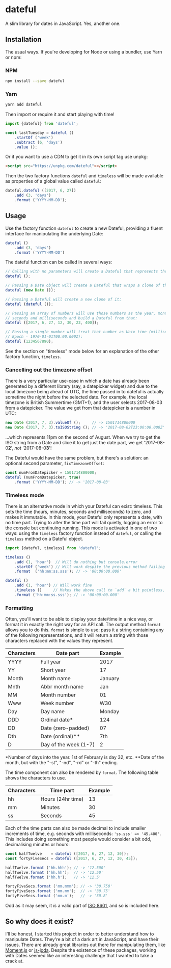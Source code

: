# dateful
A slim library for dates in JavaScript. Yes, another one.

## Installation

The usual ways. If you're developing for Node or using a bundler, use Yarn or npm:

### NPM
```bash
npm install --save dateful
```

### Yarn
```bash
yarn add dateful
```

Then import or require it and start playing with time!

```js
import {dateful} from 'dateful';

const lastTuesday = dateful ()
    .startOf ('week')
    .subtract (6, 'days')
    .value ();
```

Or if you want to use a CDN to get it in its own script tag use unpkg:

```html
<script src="https://unpkg.com/dateful"></script>
```

Then the two factory functions `dateful` and `timeless` will be made available as properties of a global value called `dateful`:

```js
dateful.dateful ([2017, 6, 27])
    .add (3, 'days')
    .format ('YYYY-MM-DD');
```

## Usage

Use the factory function `dateful` to create a new Dateful, providing a fluent interface for manipulating the underlying Date:


```js
dateful ()
    .add (3, 'days')
    .format ('YYYY-MM-DD')
```

The dateful function can be called in several ways:

```js
// Calling with no parameters will create a Dateful that represents the present moment:
dateful ();

// Passing a Date object will create a Dateful that wraps a clone of that Date:
dateful (new Date ());

// Passing a Dateful will create a new clone of it:
dateful (dateful ());

// Passing an array of numbers will use those numbers as the year, month, date, hours, minutes,
// seconds and milliseconds and build a Dateful from that:
dateful ([2017, 6, 27, 12, 30, 23, 400]);

// Passing a single number will treat that number as Unix time (milliseconds since the Unix
// Epoch - 1970-01-01T00:00.000Z):
dateful (1234567890);
```

See the section on "timeless" mode below for an explanation of the other factory function, `timeless`.

### Cancelling out the timezone offset

There is a very particular use-case in which a date has already been generated by a different library (say, a datepicker widget) and due to the local timezone being ahead of UTC, the time passed in to dateful is actually sometime the night before the selected date. For example, the local timezone is British Summertime (GMT+1), and the user selects 2017-08-03 from a datepicker. The value we get from that datepicker is a number in UTC:

```js
new Date (2017, 7, 3).valueOf ();     // -> 1501714800000
new Date (2017, 7, 3).toISOString (); // -> '2017-08-02T23:00:00.000Z' - See the "02" in there? Ridiculous.
```

...which represents 11pm on the second of August. When we try to get the ISO string from a Date and slice it to get just the date part, we get '2017-08-0**2**', *not* '2017-08-0**3**'!

The Dateful would have the same problem, but there's a solution: an optional second parameter, `fixTimezoneOffset`:

```js
const numFromDatepicker = 1501714800000;
dateful (numFromDatepicker, true)
    .format ('YYYY-MM-DD'); // -> '2017-08-03'
```

### Timeless mode

There is an alternative mode in which your Dateful can exist: timeless. This sets the time (hours, minutes, seconds and milliseconds) to zero, and makes it immutable. In this mode, your Dateful only represents a date, with no time part. Trying to alter the time part will fail quietly, logging an error to the console but continuing running. This mode is activated in one of two ways: using the `timeless` factory function instead of `dateful`, or calling the `timeless` method on a Dateful object.

```js
import {dateful, timeless} from 'dateful';

timeless ()
    .add (1, 'hour')  // Will do nothing but console.error
    .startOf ('week') // Will work despite the previous method failing
    .format  ('hh:mm:ss.sss'); // -> '00:00:00.000'

dateful ()
    .add (1, 'hour') // Will work fine
    .timeless ()     // Makes the above call to `add` a bit pointless, but never mind
    .format ('hh:mm:ss.sss'); // -> '00:00:00.000'
```

### Formatting

Often, you'll want to be able to display your date/time in a nice way, or format it in exactly the right way for an API call. The output method `format` allows you to do this. `format` is simple to use: pass it a string containing any of the following representations, and it will return a string with those characters replaced with the values they represent.

|Characters|Date part             |Example|
|----------|----------------------|-------|
|YYYY      |Full year             |2017   |
|YY        |Short year            |17     |
|Month     |Month name            |January|
|Mnth      |Abbr month name       |Jan    |
|MM        |Month number          |01     |
|Www       |Week number           |W30    |
|Day       |Day name              |Monday |
|DDD       |Ordinal date*         |124    |
|DD        |Date (zero-padded)    |07     |
|Dth       |Date (ordinal)**      |7th    |
|D         |Day of the week (1-7) |2      |

*Number of days into the year. 1st of February is day 32, etc.
**Date of the month, but with the "-st", "-nd", "-rd" or "-th" ending.

The time component can also be rendered by `format`. The following table shows the characters to use.

|Characters|Time part         |Example|
|----------|------------------|-------|
|hh        |Hours (24hr time) |13     |
|mm        |Minutes           |30     |
|ss        |Seconds           |45     |

Each of the time parts can also be made decimal to include smaller increments of time, e.g. seconds with milliseconds: `'ss.sss' => '45.400'`. This includes doing something most people would consider a bit odd, decimalising minutes or hours:

```js
const halfTwelve    = dateful ([2017, 6, 27, 12, 30]);
const fortyFiveSecs = dateful ([2017, 6, 27, 12, 30, 45]);

halfTwelve.format ('hh.hhh'); // -> '12.500'
halfTwelve.format ('hh.hh');  // -> '12.50'
halfTwelve.format ('hh.h');   // -> '12.5'

fortyFiveSecs.format ('mm.mmm'); // -> '30.750'
fortyFiveSecs.format ('mm.mm');  // -> '30.75'
fortyFiveSecs.format ('mm.m');   // -> '30.8'
```

Odd as it may seem, it *is* a valid part of [ISO 8601](https://en.wikipedia.org/wiki/ISO_8601), and so is included here.

## So why does it exist?

I'll be honest, I started this project in order to better understand how to manipulate Dates. They're a bit of a dark art in JavaScript, and have their issues. There are already great libraries out there for manipulating them, like [Moment.js](https://momentjs.com/) or [js-joda](http://js-joda.github.io/js-joda/). Despite the existence of these packages, working with Dates seemed like an interesting challenge that I wanted to take a crack at.
